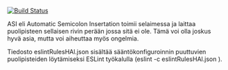 [![Build Status](https://travis-ci.org/HeikkiAlanen/hello-node-js.svg)](https://travis-ci.org/HeikkiAlanen/hello-node-js)

ASI eli Automatic Semicolon Insertation toimii selaimessa ja laittaa puolipisteen sellaisen rivin perään jossa sitä ei ole. Tämä voi olla joskus hyvä asia, mutta voi aiheuttaa myös ongelmia.

Tiedosto eslintRulesHAl.json sisältää sääntökonfiguroinnin puuttuvien puolipisteiden löytämiseksi ESLint työkalulla (eslint -c eslintRulesHAl.json <file>).
